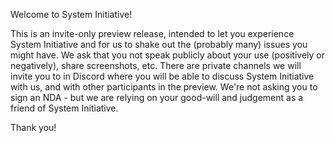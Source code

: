Welcome to System Initiative!

This is an invite-only preview release,
intended to let you experience System Initiative and for us to shake out
the (probably many) issues you might have. We ask that you not speak
publicly about your use (positively or negatively), share screenshots,
etc. There are private channels we will invite you to in Discord where you
will be able to discuss System Initiative with us, and with other
participants in the preview. We're not asking you to sign an NDA - but we
are relying on your good-will and judgement as a friend of System
Initiative.

Thank you!